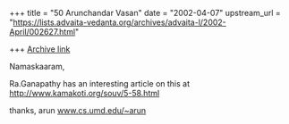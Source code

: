 +++
title = "50 Arunchandar Vasan"
date = "2002-04-07"
upstream_url = "https://lists.advaita-vedanta.org/archives/advaita-l/2002-April/002627.html"

+++
[Archive link](https://lists.advaita-vedanta.org/archives/advaita-l/2002-April/002627.html)

Namaskaaram,

Ra.Ganapathy has an interesting article on this at
http://www.kamakoti.org/souv/5-58.html

thanks,
arun
www.cs.umd.edu/~arun


